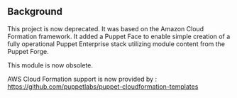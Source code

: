 ## Background
This project is now deprecated. It was based on the Amazon Cloud Formation framework. 
It added a Puppet Face to enable simple creation of a fully operational Puppet Enterprise
stack utilizing module content from the Puppet Forge.

This module is now obsolete.

AWS Cloud Formation support is now provided by : https://github.com/puppetlabs/puppet-cloudformation-templates

